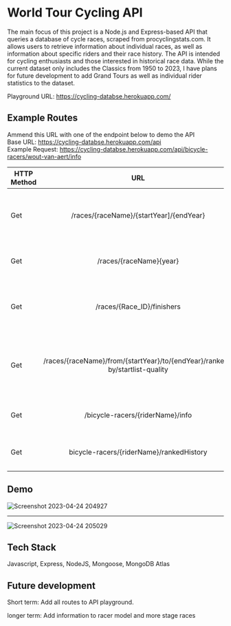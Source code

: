 
# World Tour Cycling API 

The main focus of this project is a Node.js and Express-based API that queries  a database of cycle races, scraped from procyclingstats.com. It allows users to retrieve information about individual races, as well as information about specific riders and their race history. The API is intended for cycling enthusiasts and those interested in historical race data. While the current dataset only includes the Classics from 1950 to 2023, I have plans for future development to add Grand Tours as well as individual rider statistics to the dataset.

Playground URL: https://cycling-databse.herokuapp.com/

## Example Routes 
 Ammend this URL with one of the endpoint below to demo the API
<br>
 Base URL: https://cycling-databse.herokuapp.com/api
<br>
 Example Request:  https://cycling-databse.herokuapp.com/api/bicycle-racers/wout-van-aert/info
<br>

| HTTP Method | URL                                                                         | description                                                            |
| ----------- |:---------------------------------------------------------------------------:| ----------------------------------------------------------------------:|
| Get         | /races/{raceName}/{startYear]/{endYear}                                     | Get EVERY race with a specified name, within a time frame              |
| Get         | /races/{raceName}{year}                                                     | Get ONE race by name and year                                          |
| Get         | /races/{Race_ID}/finishers                                                  | Get ALL finishers for a specific race by Race_ID                       |
| Get         | /races/{raceName}/from/{startYear}/to/{endYear}/ranked-by/startlist-quality | Rank all races by start-list quality score from start year to end year |
| Get         | /bicycle-racers/{riderName}/info                                            | get all info for ONE rider by name                                     |
| Get         | bicycle-racers/{riderName}/rankedHistory                                    | Rank ONE riders history by position                                    |

## Demo 

![Screenshot 2023-04-24 204927](https://user-images.githubusercontent.com/90637390/234154958-5a1d0d19-ab41-416c-923b-9705eec7350d.jpg)

<hr>

![Screenshot 2023-04-24 205029](https://user-images.githubusercontent.com/90637390/234155014-64da618c-3325-44b3-be92-fb227ac0beb9.jpg)



## Tech Stack
Javascript, Express, NodeJS, Mongoose, MongoDB Atlas
## Future development 
Short term: Add all routes to API playground. 


longer term: Add information to racer model and more stage races




